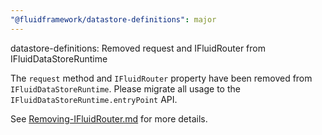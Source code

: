 ```yaml
---
"@fluidframework/datastore-definitions": major
---
```


datastore-definitions: Removed request and IFluidRouter from IFluidDataStoreRuntime

The `request` method and `IFluidRouter` property have been removed from `IFluidDataStoreRuntime`. Please migrate all
usage to the `IFluidDataStoreRuntime.entryPoint` API.

See
[Removing-IFluidRouter.md](https://github.com/microsoft/FluidFramework/blob/main/packages/common/core-interfaces/Removing-IFluidRouter.md)
for more details.
